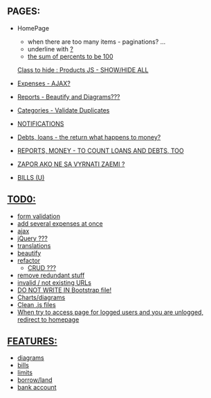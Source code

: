 PAGES:
------

* HomePage 
    * when there are too many items - paginations? ...
    * underline with <u> ?
    * the sum of percents to be 100

    Class to hide : Products
    JS - SHOW/HIDE ALL

* Expenses - AJAX?
* Reports - Beautify and Diagrams???
* Categories - Validate Duplicates
* NOTIFICATIONS 
* Debts, loans - the return what happens to money?
* REPORTS, MONEY - TO COUNT LOANS AND DEBTS, TOO
* ZAPOR AKO NE SA VYRNATI ZAEMI ? 
* BILLS (U)  


TOD0:
-----

* form validation
* add several expenses at once
* ajax
* jQuery ???
* translations
* beautify
* refactor
  * CRUD ???
* remove redundant stuff
* invalid / not existing URLs
* DO NOT WRITE IN Bootstrap file!
* Charts/diagrams
* Clean .js files
* When try to access page for logged users and you are unlogged, redirect to homepage

FEATURES:
---------

* diagrams
* bills
* limits
* borrow/land
* bank account
